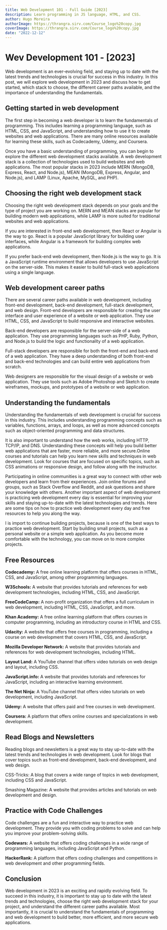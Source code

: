 ```yaml
---
title: Web Development 101 - Full Guide [2023]
description: Learn programming in JS language, HTML, and CSS.
author: Hugo Moreira
authorImage: https://thrangra.sirv.com/Course_logo%20copy.jpg
coverImage: https://thrangra.sirv.com/Course_logo%20copy.jpg
date: "2022-12-12"
---
```


# Wev Development 101 - [2023]

Web development is an ever-evolving field, and staying up to date with the latest trends and technologies is crucial for success in this industry. In this post, we will explore web development in 2023 and discuss how to get started, which stack to choose, the different career paths available, and the importance of understanding the fundamentals.

## Getting started in web development

The first step in becoming a web developer is to learn the fundamentals of programming. This includes learning a programming language, such as HTML, CSS, and JavaScript, and understanding how to use it to create websites and web applications. There are many online resources available for learning these skills, such as Codecademy, Udemy, and Coursera.

Once you have a basic understanding of programming, you can begin to explore the different web development stacks available. A web development stack is a collection of technologies used to build websites and web applications. The most popular stacks in 2023 include MERN (MongoDB, Express, React, and Node.js), MEAN (MongoDB, Express, Angular, and Node.js), and LAMP (Linux, Apache, MySQL, and PHP).

## Choosing the right web development stack

Choosing the right web development stack depends on your goals and the type of project you are working on. MERN and MEAN stacks are popular for building modern web applications, while LAMP is more suited for traditional websites and web applications.

If you are interested in front-end web development, then React or Angular is the way to go. React is a popular JavaScript library for building user interfaces, while Angular is a framework for building complex web applications.

If you prefer back-end web development, then Node.js is the way to go. It is a JavaScript runtime environment that allows developers to use JavaScript on the server-side. This makes it easier to build full-stack web applications using a single language.

## Web development career paths

There are several career paths available in web development, including front-end development, back-end development, full-stack development, and web design. Front-end developers are responsible for creating the user interface and user experience of a website or web application. They use HTML, CSS, and JavaScript to build responsive and interactive websites.

Back-end developers are responsible for the server-side of a web application. They use programming languages such as PHP, Ruby, Python, and Node.js to build the logic and functionality of a web application.

Full-stack developers are responsible for both the front-end and back-end of a web application. They have a deep understanding of both front-end and back-end technologies and can build entire web applications from scratch.

Web designers are responsible for the visual design of a website or web application. They use tools such as Adobe Photoshop and Sketch to create wireframes, mockups, and prototypes of a website or web application.

## Understanding the fundamentals

Understanding the fundamentals of web development is crucial for success in this industry. This includes understanding programming concepts such as variables, functions, arrays, and loops, as well as more advanced concepts such as object-oriented programming and data structures.

It is also important to understand how the web works, including HTTP, TCP/IP, and DNS. Understanding these concepts will help you build better web applications that are faster, more reliable, and more secure.Online courses and tutorials can help you learn new skills and techniques in web development. Look for courses that are focused on specific topics, such as CSS animations or responsive design, and follow along with the instructor.

Participating in online communities is a great way to connect with other web developers and learn from their experiences. Join online forums and groups, such as Stack Overflow and Reddit, and ask questions and share your knowledge with others. Another important aspect of web development is practicing web development every day is essential for improving your skills and staying up-to-date with the latest technologies and trends. Here are some tips on how to practice web development every day and free resources to help you along the way.

I is import to continue building projects, because is one of the best ways to practice web development. Start by building small projects, such as a personal website or a simple web application. As you become more comfortable with the technology, you can move on to more complex projects.

## Free Resources

**Codecademy:** A free online learning platform that offers courses in HTML, CSS, and JavaScript, among other programming languages.

**W3Schools:** A website that provides tutorials and references for web development technologies, including HTML, CSS, and JavaScript.

**FreeCodeCamp:** A non-profit organization that offers a full curriculum in web development, including HTML, CSS, JavaScript, and more.

**Khan Academy:** A free online learning platform that offers courses in computer programming, including an introductory course in HTML and CSS.

**Udacity:** A website that offers free courses in programming, including a course on web development that covers HTML, CSS, and JavaScript.

**Mozilla Developer Network:** A website that provides tutorials and references for web development technologies, including HTML.

**Layout Land:** A YouTube channel that offers video tutorials on web design and layout, including CSS.

**JavaScript.info:** A website that provides tutorials and references for JavaScript, including an interactive learning environment.

**The Net Ninja:** A YouTube channel that offers video tutorials on web development, including JavaScript.

**Udemy:** A website that offers paid and free courses in web development.

**Coursera:** A platform that offers online courses and specializations in web development.

## Read Blogs and Newsletters

Reading blogs and newsletters is a great way to stay up-to-date with the latest trends and technologies in web development. Look for blogs that cover topics such as front-end development, back-end development, and web design.

CSS-Tricks: A blog that covers a wide range of topics in web development, including CSS and JavaScript.

Smashing Magazine: A website that provides articles and tutorials on web development and design.

## Practice with Code Challenges

Code challenges are a fun and interactive way to practice web development. They provide you with coding problems to solve and can help you improve your problem-solving skills.

**Codewars:** A website that offers coding challenges in a wide range of programming languages, including JavaScript and Python.

**HackerRank:** A platform that offers coding challenges and competitions in web development and other programming fields.

## Conclusion

Web development in 2023 is an exciting and rapidly evolving field. To succeed in this industry, it is important to stay up to date with the latest trends and technologies, choose the right web development stack for your project, and understand the different career paths available. Most importantly, it is crucial to understand the fundamentals of programming and web development to build better, more efficient, and more secure web applications.
